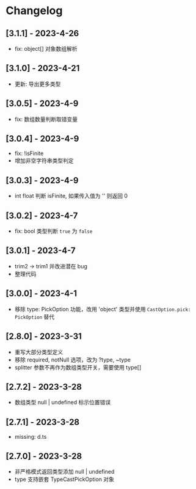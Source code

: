 # Changelog

## [3.1.1] - 2023-4-26
- fix: object[] 对象数组解析

## [3.1.0] - 2023-4-21
- 更新: 导出更多类型

## [3.0.5] - 2023-4-9
- fix: 数组数量判断取错变量

## [3.0.4] - 2023-4-9
- fix: !isFinite
- 增加非空字符串类型判定

## [3.0.3] - 2023-4-9
- int float 判断 isFinite, 如果传入值为 '' 则返回 0

## [3.0.2] - 2023-4-7
- fix: bool 类型判断 `true` 为 `false` 

## [3.0.1] - 2023-4-7
- trim2 -> trim1 并改进潜在 bug
- 整理代码

## [3.0.0] - 2023-4-1
- 移除 type: PickOption 功能，改用 'object' 类型并使用 `CastOption.pick: PickOption` 替代

## [2.8.0] - 2023-3-31
- 重写大部分类型定义
- 移除 required, notNull 选项，改为 ?type, ~type
- splitter 参数不再作为数组类型开关，需要使用 type[]

## [2.7.2] - 2023-3-28
- 数组类型 null | undefined 标示位置错误

## [2.7.1] - 2023-3-28
- missing: d.ts

## [2.7.0] - 2023-3-28
- 非严格模式返回类型添加 null | undefined
- type 支持嵌套 TypeCastPickOption 对象
